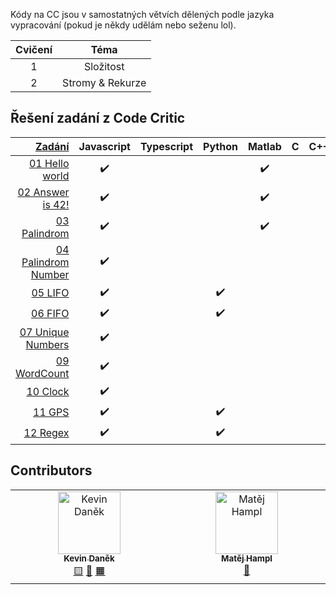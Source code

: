 Kódy na CC jsou v samostatných větvích dělených podle jazyka vypracování (pokud
je někdy udělám nebo seženu lol).

| Cvičení |       Téma       |
| :-----: | :--------------: |
|    1    |    Složitost     |
|    2    | Stromy & Rekurze |

## Řešení zadání z Code Critic

| [Zadání](Zadání/) | Javascript | Typescript | Python | Matlab | C | C++ | Rust | C# | Java| Ruby |
| -----: | :--------: | :--------: | :----: | :----: | :---: | :--: | :--:| :--: | :--: | :--: |
| [01 Hello world](Zadání/01%20Hello%20World.md)|✔️|||✔️|||✔️|||
| [02 Answer is 42!](Zadání/02%20Answer%20is%2042.md)|✔️|||✔️|||✔️
| [03 Palindrom](Zadání/03%20Palindrom.md)|✔️|||✔️|||✔️
| [04 Palindrom Number](Zadání/04%20Palindrom%20Number.md.md)|✔️|||||
| [05 LIFO](Zadání/05%20LIFO.md)|✔️||✔️|||
| [06 FIFO](Zadání/06%20FIFO.md)|✔️||✔️|||
| [07 Unique Numbers](Zadání/07%20Unique%20Numbers.md)|✔️|||||
| [09 WordCount](Zadání/09%20WordCount.md)|✔️|||||
| [10 Clock](Zadání/10%20Clock.md)|✔️|||||
| [11 GPS](Zadání/11%20GPS.md)|✔️||✔️|||
| [12 Regex](Zadání/12%20Regex.md)|✔️||✔️|||


## Contributors

<!-- ALL-CONTRIBUTORS-LIST:START - Do not remove or modify this section -->
<!-- prettier-ignore-start -->
<!-- markdownlint-disable -->
<table>
  <tbody>
    <tr>
      <td align="center" valign="top" width="14.28%"><a href="http://bahamut731lp.github.io"><img src="https://avatars.githubusercontent.com/u/27443880?v=4?s=100" width="100px;" alt="Kevin Daněk"/><br /><sub><b>Kevin Daněk</b></sub></a><br /><a href=""Javascript")," title="Javascript">🟨</a> <a href=""Rust")," title="Rust">🦀</a> <a href=""Matlab")," title="Matlab">🟧</a></td>
      <td align="center" valign="top" width="14.28%"><a href="https://github.com/matejhampl"><img src="https://avatars.githubusercontent.com/u/91940093?v=4?s=100" width="100px;" alt="Matěj Hampl"/><br /><sub><b>Matěj Hampl</b></sub></a><br /><a href=""Python")," title="Python">🐍</a></td>
    </tr>
  </tbody>
</table>

<!-- markdownlint-restore -->
<!-- prettier-ignore-end -->

<!-- ALL-CONTRIBUTORS-LIST:END -->

